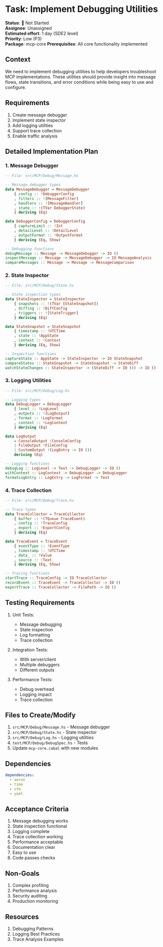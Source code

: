 # Task: Implement Debugging Utilities

**Status**: 🔴 Not Started  
**Assignee**: Unassigned  
**Estimated effort**: 1 day (SDE2 level)  
**Priority**: Low (P3)  
**Package**: mcp-core
**Prerequisites**: All core functionality implemented

## Context
We need to implement debugging utilities to help developers troubleshoot MCP implementations. These utilities should provide insight into message flows, state transitions, and error conditions while being easy to use and configure.

## Requirements
1. Create message debugger
2. Implement state inspector
3. Add logging utilities
4. Support trace collection
5. Enable traffic analysis

## Detailed Implementation Plan

### 1. Message Debugger

```haskell
-- File: src/MCP/Debug/Message.hs

-- Message debugger types
data MessageDebugger = MessageDebugger
    { config :: !DebuggerConfig
    , filters :: ![MessageFilter]
    , handlers :: ![MessageHandler]
    , state :: !(TVar DebuggerState)
    } deriving (Eq)

data DebuggerConfig = DebuggerConfig
    { captureLimit :: !Int
    , detailLevel :: !DetailLevel
    , outputFormat :: !OutputFormat
    } deriving (Eq, Show)

-- Debugging functions
debugMessage :: Message -> MessageDebugger -> IO ()
inspectMessage :: Message -> MessageDebugger -> IO MessageAnalysis
compareMessages :: Message -> Message -> MessageComparison
```

### 2. State Inspector

```haskell
-- File: src/MCP/Debug/State.hs

-- State inspection types
data StateInspector = StateInspector
    { snapshots :: !(TVar [StateSnapshot])
    , diffing :: !DiffConfig
    , triggers :: ![StateTrigger]
    } deriving (Eq)

data StateSnapshot = StateSnapshot
    { timestamp :: !UTCTime
    , state :: !AppState
    , context :: !Context
    } deriving (Eq, Show)

-- Inspection functions
captureState :: AppState -> StateInspector -> IO StateSnapshot
compareStates :: StateSnapshot -> StateSnapshot -> StateDiff
watchStateChanges :: StateInspector -> (StateDiff -> IO ()) -> IO ()
```

### 3. Logging Utilities

```haskell
-- File: src/MCP/Debug/Log.hs

-- Logging types
data DebugLogger = DebugLogger
    { level :: !LogLevel
    , outputs :: ![LogOutput]
    , format :: !LogFormat
    , context :: !LogContext
    } deriving (Eq)

data LogOutput
    = ConsoleOutput !ConsoleConfig
    | FileOutput !FileConfig
    | CustomOutput !(LogEntry -> IO ())
    deriving (Eq)

-- Logging functions
debugLog :: LogLevel -> Text -> DebugLogger -> IO ()
withContext :: LogContext -> DebugLogger -> DebugLogger
formatLogEntry :: LogEntry -> LogFormat -> Text
```

### 4. Trace Collection

```haskell
-- File: src/MCP/Debug/Trace.hs

-- Trace types
data TraceCollector = TraceCollector
    { buffer :: !(TQueue TraceEvent)
    , config :: !TraceConfig
    , export :: !ExportConfig
    } deriving (Eq)

data TraceEvent = TraceEvent
    { eventType :: !EventType
    , timestamp :: !UTCTime
    , data_ :: !Value
    , source :: !Text
    } deriving (Eq, Show)

-- Tracing functions
startTrace :: TraceConfig -> IO TraceCollector
recordEvent :: TraceEvent -> TraceCollector -> IO ()
exportTrace :: TraceCollector -> FilePath -> IO ()
```

## Testing Requirements

1. Unit Tests:
   - Message debugging
   - State inspection
   - Log formatting
   - Trace collection

2. Integration Tests:
   - With server/client
   - Multiple debuggers
   - Different outputs

3. Performance Tests:
   - Debug overhead
   - Logging impact
   - Trace collection

## Files to Create/Modify
1. `src/MCP/Debug/Message.hs` - Message debugger
2. `src/MCP/Debug/State.hs` - State inspector
3. `src/MCP/Debug/Log.hs` - Logging utilities
4. `test/MCP/Debug/DebugSpec.hs` - Tests
5. Update `mcp-core.cabal` with new modules

## Dependencies
```yaml
dependencies:
  - aeson
  - time
  - stm
  - yaml
```

## Acceptance Criteria
1. Message debugging works
2. State inspection functional
3. Logging complete
4. Trace collection working
5. Performance acceptable
6. Documentation clear
7. Easy to use
8. Code passes checks

## Non-Goals
1. Complex profiling
2. Performance analysis
3. Security auditing
4. Production monitoring

## Resources
1. Debugging Patterns
2. Logging Best Practices
3. Trace Analysis Examples